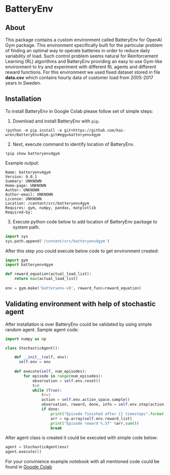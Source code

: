 # BatteryEnv
## About
This package contains a custom environment called BatteryEnv for OpenAI Gym package. This environment specifically built for the particular problem of finding an optimal way to operate batteries in order to reduce daily variability of load. Such control problem seems natural for Reinforcement Learning (RL) algorithms and BatteryEnv providing an easy to use Gym-like environment to try and experiment with different RL agents and different reward functions. For this environment we used fixed dataset stored in file **data.csv** which contains hourly data of customer load from 2005-2017 years in Sweden.

## Installation
To install BatteryEnv in Google Colab please follow set of simple steps:

1. Download and install BatteryEnv with ```pip```.
```
!python -m pip install -e git+https://github.com/kai-wren/BatteryEnv4Gym.git#egg=batteryenv4gym
```

2. Next, execute command to identify location of BatteryEnv.
```
!pip show batteryenv4gym
```

Example output:
```
Name: batteryenv4gym
Version: 0.0.1
Summary: UNKNOWN
Home-page: UNKNOWN
Author: UNKNOWN
Author-email: UNKNOWN
License: UNKNOWN
Location: /content/src/batteryenv4gym
Requires: gym, numpy, pandas, matplotlib
Required-by: 
```

3. Execute python code below to add location of BatteryEnv package to system path. 
```python
import sys
sys.path.append('/content/src/batteryenv4gym')
```

After this step you could execute below code to get environment created:
```python
import gym
import batteryenv4gym

def reward_equation(actual_load_list):
    return max(actual_load_list)
    
env = gym.make('batteryenv-v0', reward_func=reward_equation)
```

## Validating environment with help of stochastic agent
After installation is over BatteryEnv could be validated by using simple random agent. 
Sample agent code:
```python
import numpy as np

class StochasticAgent():

    def __init__(self, env):
      self.env = env
    
    def execute(self, num_episodes):
        for episode in range(num_episodes):
            observation = self.env.reset()
            t=0
            while (True):
                t+=1
                action = self.env.action_space.sample()
                observation, reward, done, info = self.env.step(action)
                if done:
                    print("Episode finished after {} timesteps".format(t))
                    arr = np.array(self.env.reward_list)
                    print("Episode reward %.5f" %arr.sum())
                    break
```
After agent class is created it could be executed with simple code below:
```python
agent = StochasticAgent(env)
agent.execute(5)
```

For your convinience example notebook with all mentioned code could be found in [Google Colab](https://colab.research.google.com/drive/1sj_G0lFS5UtAiUZTsVlEBSe9DNA9iqWT?usp=sharing)
